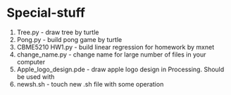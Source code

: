 # Special-stuff
1. Tree.py - draw tree by turtle
2. Pong.py - build pong game by turtle
3. CBME5210 HW1.py - build linear regression for homework by mxnet
4. change_name.py - change name for large number of files in your computer 
5. Apple_logo_design.pde - draw apple logo design in Processing. Should be used with 
6. newsh.sh - touch new .sh file with some operation
